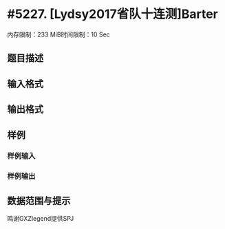 # #5227. [Lydsy2017省队十连测]Barter

内存限制：233 MiB时间限制：10 Sec

## 题目描述

## 输入格式

## 输出格式

## 样例

### 样例输入

### 样例输出

## 数据范围与提示

鸣谢GXZlegend提供SPJ

